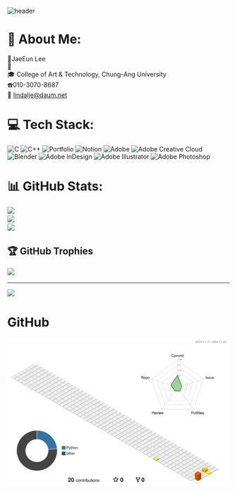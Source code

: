 ![header](https://capsule-render.vercel.app/api?type=Venom&height=400)








# 💫 About Me:
📌JaeEun Lee<br>🔽<br>    🎓 College of Art & Technology, Chung-Ang University<br>    ☎️010-3070-8687<br>    📧 lindalje@daum.net


# 💻 Tech Stack:
![C](https://img.shields.io/badge/c-%2300599C.svg?style=for-the-badge&logo=c&logoColor=white) ![C++](https://img.shields.io/badge/c++-%2300599C.svg?style=for-the-badge&logo=c%2B%2B&logoColor=white) ![Portfolio](https://img.shields.io/badge/Portfolio-%23000000.svg?style=for-the-badge&logo=firefox&logoColor=#FF7139) ![Notion](https://img.shields.io/badge/Notion-%23000000.svg?style=for-the-badge&logo=notion&logoColor=white) ![Adobe](https://img.shields.io/badge/adobe-%23FF0000.svg?style=for-the-badge&logo=adobe&logoColor=white) ![Adobe Creative Cloud](https://img.shields.io/badge/Adobe%20Creative%20Cloud-DA1F26.svg?style=for-the-badge&logo=Adobe%20Creative%20Cloud&logoColor=white) ![Blender](https://img.shields.io/badge/blender-%23F5792A.svg?style=for-the-badge&logo=blender&logoColor=white) ![Adobe InDesign](https://img.shields.io/badge/Adobe%20InDesign-49021F?style=for-the-badge&logo=adobeindesign&logoColor=FF3366) ![Adobe Illustrator](https://img.shields.io/badge/python-3670A0?style=for-the-badge&logo=python&logoColor=ffdd54) ![Adobe Photoshop](https://img.shields.io/badge/adobe%20photoshop-%2331A8FF.svg?style=for-the-badge&logo=adobe%20photoshop&logoColor=white)
# 📊 GitHub Stats:
![](https://github-readme-stats.vercel.app/api?username=lindalje&theme=rose&hide_border=false&include_all_commits=true&count_private=true)<br/>
![](https://github-readme-streak-stats.herokuapp.com/?user=lindalje&theme=rose&hide_border=false)<br/>
![](https://github-readme-stats.vercel.app/api/top-langs/?username=lindalje&theme=rose&hide_border=false&include_all_commits=true&count_private=true&layout=compact)

## 🏆 GitHub Trophies
![](https://github-profile-trophy.vercel.app/?username=lindalje&theme=calm_pink&no-frame=false&no-bg=false&margin-w=4)

---
[![](https://visitcount.itsvg.in/api?id=lindalje&icon=7&color=5)](https://visitcount.itsvg.in)

<!-- Proudly created with GPRM ( https://gprm.itsvg.in ) -->

# GitHub
![](./profile-3d-contrib/profile-season-animate.svg)
